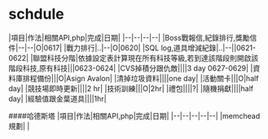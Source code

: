 # schdule

|項目|作法|相關API,php|完成|日期|
|--|--|--|--|
|Boss戰報信,紀錄排行,獎勵信件|--|--|O|0617|
|戰力排行|..|--|O|0620|
|SQL log,道具增減紀錄|..|--||0621-0622|
|聯盟科技分階|依據設定表計算現在所有科技等級,若到達該階段則開啟該階段科技,原有科技|||0623-0624|
|CVS掉積分跟仇敵||||3 day 0627-0629|
|資料庫排程備份|||O|Asign Avalon|
|清掉垃圾資料||||one day|
|活動關卡|||O|half day|
|競技場即時更新||||2 hr|
|技術訓練|||O|2hr|
|禮包||||?|
|隨機捐獻||||half day|
|經驗值跟金葉道具||||1hr|


####哈德斯塔
|項目|作法|相關API,php|完成|日期|
|--|--|--|--|--|
|memchead規劃|
|